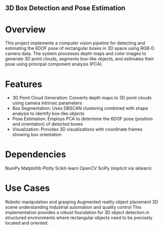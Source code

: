 ## 3D Box Detection and Pose Estimation

# Overview
This project implements a computer vision pipeline for detecting and estimating the 6DOF pose of rectangular boxes in 3D space using RGB-D camera data. The system processes depth maps and color images to generate 3D point clouds, segments box-like objects, and estimates their pose using principal component analysis (PCA).

# Features
- 3D Point Cloud Generation: Converts depth maps to 3D point clouds using camera intrinsic parameters
- Box Segmentation: Uses DBSCAN clustering combined with shape analysis to identify box-like objects
- Pose Estimation: Employs PCA to determine the 6DOF pose (position and orientation) of detected boxes
- Visualization: Provides 3D visualizations with coordinate frames showing box orientation

# Dependencies
NumPy
Matplotlib
Plotly
Scikit-learn
OpenCV
SciPy (implicit via sklearn)

# Use Cases
Robotic manipulation and grasping
Augmented reality object placement
3D scene understanding
Industrial automation and quality control
This implementation provides a robust foundation for 3D object detection in structured environments where rectangular objects need to be precisely located and oriented.
